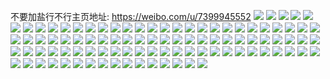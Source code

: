 不要加盐行不行主页地址: https://weibo.com/u/7399945552 
![](https://wx4.sinaimg.cn/mw2000/0084NpSwgy1h94ow06i1hj30hr0noq87.jpg) 
![](https://wx4.sinaimg.cn/mw2000/0084NpSwgy1h8z76cls04j30lb0sgtfo.jpg) 
![](https://wx4.sinaimg.cn/mw2000/0084NpSwgy1h8xibpm95hj30ts10iagj.jpg) 
![](https://wx4.sinaimg.cn/mw2000/0084NpSwgy1h8wemsxg3rj32762lt7wl.jpg) 
![](https://wx4.sinaimg.cn/mw2000/0084NpSwgy1h8vqfjehwhj30tx0fngpo.jpg) 
![](https://wx4.sinaimg.cn/mw2000/0084NpSwgy1h8t98513k0j32c0340kjl.jpg) 
![](https://wx4.sinaimg.cn/mw2000/0084NpSwgy1h8s2amj7qnj30u0140dox.jpg) 
![](https://wx4.sinaimg.cn/mw2000/0084NpSwgy1h8rm4lbnctj317b1lr4k8.jpg) 
![](https://wx4.sinaimg.cn/mw2000/0084NpSwgy1h8l35yxiqzj32c0340b2d.jpg) 
![](https://wx4.sinaimg.cn/mw2000/0084NpSwgy1h8l359ebbzj32c03407wn.jpg) 
![](https://wx4.sinaimg.cn/mw2000/0084NpSwgy1h891y6cdbcj30tf0ba413.jpg) 
![](https://wx4.sinaimg.cn/mw2000/0084NpSwgy1h87vata9eqj32c0340e83.jpg) 
![](https://wx4.sinaimg.cn/mw2000/0084NpSwgy1h87vaq2u72j32c0340qv6.jpg) 
![](https://wx4.sinaimg.cn/mw2000/0084NpSwgy1h83oxoith1j321n2q7qv6.jpg) 
![](https://wx4.sinaimg.cn/mw2000/0084NpSwgy1h83oxmxidoj320w2p7qv6.jpg) 
![](https://wx4.sinaimg.cn/mw2000/0084NpSwgy1h83oxlalmjj31vk2i27wi.jpg) 
![](https://wx4.sinaimg.cn/mw2000/0084NpSwgy1h82pthufraj32c0340kjo.jpg) 
![](https://wx4.sinaimg.cn/mw2000/0084NpSwgy1h82ptd1qn2j31xp1xphdt.jpg) 
![](https://wx4.sinaimg.cn/mw2000/0084NpSwgy1h82pt9yp7jj32c0340e83.jpg) 
![](https://wx4.sinaimg.cn/mw2000/0084NpSwgy1h82ptq5k2sj32c03404qs.jpg) 
![](https://wx4.sinaimg.cn/mw2000/0084NpSwgy1h82ptc5qkrj31ta1tanpd.jpg) 
![](https://wx4.sinaimg.cn/mw2000/0084NpSwgy1h82ptrszb5j31f01cmx2s.jpg) 
![](https://wx4.sinaimg.cn/mw2000/0084NpSwgy1h82ptuoyf5j31st2efb2a.jpg) 
![](https://wx4.sinaimg.cn/mw2000/0084NpSwgy1h82ptlfjycj32c0340u0y.jpg) 
![](https://wx4.sinaimg.cn/mw2000/0084NpSwgy1h824w3jp0aj30qc0z5dpc.jpg) 
![](https://wx4.sinaimg.cn/mw2000/0084NpSwgy1h824vy780mj30u0140qco.jpg) 
![](https://wx4.sinaimg.cn/mw2000/0084NpSwgy1h817nee7nij31yy2mle82.jpg) 
![](https://wx4.sinaimg.cn/mw2000/0084NpSwgy1h817netf3dj30m00scgrh.jpg) 
![](https://wx4.sinaimg.cn/mw2000/0084NpSwgy1h817nl1r01j32ba331hdw.jpg) 
![](https://wx4.sinaimg.cn/mw2000/0084NpSwgy1h817npkp4zj323d2sinpg.jpg) 
![](https://wx4.sinaimg.cn/mw2000/0084NpSwgy1h7z4iq2zdoj31oi1h97wh.jpg) 
![](https://wx4.sinaimg.cn/mw2000/0084NpSwgy1h7tfwl5ztnj30wi1ycawj.jpg) 
![](https://wx4.sinaimg.cn/mw2000/0084NpSwgy1h7qyss2rlcj30lj0u4wjj.jpg) 
![](https://wx4.sinaimg.cn/mw2000/0084NpSwgy1h7pg7vt3euj327e2xu4qr.jpg) 
![](https://wx4.sinaimg.cn/mw2000/0084NpSwgy1h7fgmagid6j31x52k7u0y.jpg) 
![](https://wx4.sinaimg.cn/mw2000/0084NpSwgy1h7fgm8knzgj31v62hl4qr.jpg) 
![](https://wx4.sinaimg.cn/mw2000/0084NpSwgy1h7c0w9b7ffj30u0140gsi.jpg) 
![](https://wx4.sinaimg.cn/mw2000/0084NpSwgy1h7beotgpg4j30zj1be12f.jpg) 
![](https://wx4.sinaimg.cn/mw2000/0084NpSwgy1h7beorbo5ej30zj1be0vv.jpg) 
![](https://wx4.sinaimg.cn/mw2000/0084NpSwgy1h75qvrqcf3j32c0340qv6.jpg) 
![](https://wx4.sinaimg.cn/mw2000/0084NpSwgy1h6y72vnfd5j30ld0shq70.jpg) 
![](https://wx4.sinaimg.cn/mw2000/0084NpSwgy1h6r6mziuuxj31wm2jjtas.jpg) 
![](https://wx4.sinaimg.cn/mw2000/0084NpSwgy1h6r6n1z3vyj32c0340hdw.jpg) 
![](https://wx4.sinaimg.cn/mw2000/0084NpSwgy1h6l7m95hedj31bc1r4njb.jpg) 
![](https://wx4.sinaimg.cn/mw2000/0084NpSwgy1h632ldwl2gj32362s81kz.jpg) 
![](https://wx4.sinaimg.cn/mw2000/0084NpSwgy1h632li2po5j32c0340ww0.jpg) 
![](https://wx4.sinaimg.cn/mw2000/0084NpSwgy1h632lml6v9j321z21zgsx.jpg) 
![](https://wx4.sinaimg.cn/mw2000/0084NpSwgy1h632lp8wvwj32c033zamr.jpg) 
![](https://wx4.sinaimg.cn/mw2000/0084NpSwgy1h60ljnmj6aj30u0140796.jpg) 
![](https://wx4.sinaimg.cn/mw2000/0084NpSwgy1h5y2dt403cj32c0340e85.jpg) 
![](https://wx4.sinaimg.cn/mw2000/0084NpSwgy1h5y2dtrze0j31471hlam5.jpg) 
![](https://wx4.sinaimg.cn/mw2000/0084NpSwgy1h5t9ulvasvj31du1ugkd9.jpg) 
![](https://wx4.sinaimg.cn/mw2000/0084NpSwgy1h5r639m39hj30u0140qa6.jpg) 
![](https://wx4.sinaimg.cn/mw2000/0084NpSwgy1h5r63bw2hrj30u0140gtw.jpg) 
![](https://wx4.sinaimg.cn/mw2000/0084NpSwgy1h5r63ekrpcj30u00u0dig.jpg) 
![](https://wx4.sinaimg.cn/mw2000/0084NpSwgy1h5r63gunqxj30u011ujva.jpg) 
![](https://wx4.sinaimg.cn/mw2000/0084NpSwgy1h5p29329poj31h71yx14j.jpg) 
![](https://wx4.sinaimg.cn/mw2000/0084NpSwgy1h5p291c78sj31h71yx14j.jpg) 
![](https://wx4.sinaimg.cn/mw2000/0084NpSwgy1h5k7m33ry6j30u0140tho.jpg) 
![](https://wx4.sinaimg.cn/mw2000/0084NpSwgy1h5jdwknsa4j325e2v6b2a.jpg) 
![](https://wx4.sinaimg.cn/mw2000/0084NpSwgy1h5izbzvtx2j31wa2j1npd.jpg) 
![](https://wx4.sinaimg.cn/mw2000/0084NpSwgy1h5i8qb3ksbj321j2pzhdu.jpg) 
![](https://wx4.sinaimg.cn/mw2000/0084NpSwgy1h5hw79c4pqj30u0141n2v.jpg) 
![](https://wx4.sinaimg.cn/mw2000/0084NpSwgy1h5hw7apsgrj30u00u07bf.jpg) 
![](https://wx4.sinaimg.cn/mw2000/0084NpSwgy1h5eovsuv9rj30mt0ufacq.jpg) 
![](https://wx4.sinaimg.cn/mw2000/0084NpSwgy1h5dg9oodvzj30tk13f7cf.jpg) 
![](https://wx4.sinaimg.cn/mw2000/0084NpSwgy1h5dga3sbn8j320n20n4qp.jpg) 
![](https://wx4.sinaimg.cn/mw2000/0084NpSwgy1h5dga63tjcj320r20rb29.jpg) 
![](https://wx4.sinaimg.cn/mw2000/0084NpSwgy1h5awsi9in6j30u0140n51.jpg) 
![](https://wx4.sinaimg.cn/mw2000/0084NpSwgy1h5awsjky9fj30u00u0tey.jpg) 
![](https://wx4.sinaimg.cn/mw2000/0084NpSwgy1h5awskshffj30u00u07b9.jpg) 
![](https://wx4.sinaimg.cn/mw2000/0084NpSwgy1h56ldgaeh3j30u014079w.jpg) 
![](https://wx4.sinaimg.cn/mw2000/0084NpSwgy1h56kzf7azrj309s0cd0t8.jpg) 
![](https://wx4.sinaimg.cn/mw2000/0084NpSwgy1h56kzgfw8pj30u0140wm8.jpg) 
![](https://wx4.sinaimg.cn/mw2000/0084NpSwgy1h56kzibpvxj30u60u0dme.jpg) 
![](https://wx4.sinaimg.cn/mw2000/0084NpSwgy1h56kzhc4fij30o80xhafd.jpg) 
![](https://wx4.sinaimg.cn/mw2000/0084NpSwgy1h56kzjix2hj30u0140wmb.jpg) 
![](https://wx4.sinaimg.cn/mw2000/0084NpSwgy1h56kzet6zrj30u01bkwsg.jpg) 
![](https://wx4.sinaimg.cn/mw2000/0084NpSwgy1h534sc6ilhj32c0340npe.jpg) 
![](https://wx4.sinaimg.cn/mw2000/0084NpSwgy1h52km11n6yj30u0140jwv.jpg) 
![](https://wx4.sinaimg.cn/mw2000/0084NpSwgy1h5291tizy6j30m30tgwiq.jpg) 
![](https://wx4.sinaimg.cn/mw2000/0084NpSwgy1h5291up55ij30u0140gtn.jpg) 
![](https://wx4.sinaimg.cn/mw2000/0084NpSwgy1h5291vqwf5j30u0140q8f.jpg) 
![](https://wx4.sinaimg.cn/mw2000/0084NpSwly1h4xwye8mthj30vy0ntwj2.jpg) 
![](https://wx4.sinaimg.cn/mw2000/0084NpSwly1h4urf3am68j30wi1yc45l.jpg) 
![](https://wx4.sinaimg.cn/mw2000/0084NpSwly1h4lgr0k7dpj31r02c0hdt.jpg) 
![](https://wx4.sinaimg.cn/mw2000/0084NpSwly1h4lgr0xlsaj30zi1bc7hk.jpg) 
![](https://wx4.sinaimg.cn/mw2000/0084NpSwly1h46he5ml0aj30lo0kwad1.jpg) 
![](https://wx4.sinaimg.cn/mw2000/0084NpSwly1h44e3xc8jbj315k1jch2g.jpg) 
![](https://wx4.sinaimg.cn/mw2000/0084NpSwly1h44e3wfyxyj32dc35s7wj.jpg) 
![](https://wx4.sinaimg.cn/mw2000/0084NpSwly1h44e3yit4dj31591j1h7x.jpg) 
![](https://wx4.sinaimg.cn/mw2000/0084NpSwly1h44e3zxaodj32df35s4qr.jpg) 
![](https://wx4.sinaimg.cn/mw2000/0084NpSwly1h44e40qtfaj32dc35su0x.jpg) 
![](https://wx4.sinaimg.cn/mw2000/0084NpSwly1h44e433rqjj31hq1zm4qp.jpg) 
![](https://wx4.sinaimg.cn/mw2000/0084NpSwly1h44e43kn8nj30v815s15t.jpg) 
![](https://wx4.sinaimg.cn/mw2000/0084NpSwly1h40rozze90j32c0340npe.jpg) 
